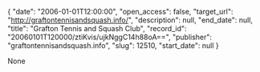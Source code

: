 {
  "date": "2006-01-01T12:00:00", 
  "open_access": false, 
  "target_url": "http://graftontennisandsquash.info/", 
  "description": null, 
  "end_date": null, 
  "title": "Grafton Tennis and Squash Club", 
  "record_id": "20060101T120000/ztiKvis/ujkNggC14h88oA==", 
  "publisher": "graftontennisandsquash.info", 
  "slug": 12510, 
  "start_date": null
}

None